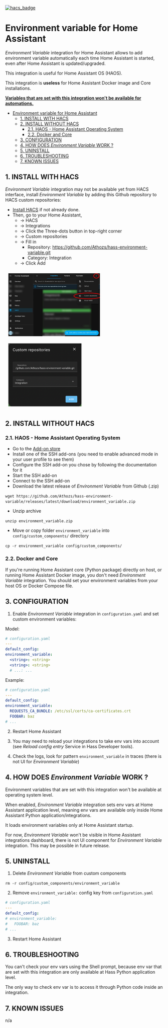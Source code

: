 <!-- [![hacs_badge](https://img.shields.io/badge/HACS-Default-41BDF5.svg?style=for-the-badge)](https://github.com/hacs/integration) -->
[![hacs_badge](https://img.shields.io/badge/HACS-Custom-41BDF5.svg?style=for-the-badge)](https://github.com/hacs/integration)

# Environment variable for Home Assistant

_Environment Variable_ integration for Home Assistant allows to add environment variable automatically each time Home Assistant is started, even after Home Assistant is updated/upgraded.

This integration is useful for Home Assistant OS (HAOS).

This integration is __useless__ for Home Assistant Docker image and Core installations.

<u>__Variables that are set with this integration won't be available for automations.__</u>

- [Environment variable for Home Assistant](#environment-variable-for-home-assistant)
  - [1. INSTALL WITH HACS](#1-install-with-hacs)
  - [2. INSTALL WITHOUT HACS](#2-install-without-hacs)
    - [2.1. HAOS - Home Assistant Operating System](#21-haos---home-assistant-operating-system)
    - [2.2. Docker and Core](#22-docker-and-core)
  - [3. CONFIGURATION](#3-configuration)
  - [4. HOW DOES _Environment Variable_ WORK ?](#4-how-does-environment-variable-work-)
  - [5. UNINSTALL](#5-uninstall)
  - [6. TROUBLESHOOTING](#6-troubleshooting)
  - [7. KNOWN ISSUES](#7-known-issues)


## 1. INSTALL WITH HACS

<!--
* [Install HACS](https://hacs.xyz/docs/setup/prerequisites) if not already done.
* Then, go to your Home Assistant,
    * -> HACS
    * -> Integrations
    * -> Click _Explore and Download Repositories_
    * -> Search for "Environment Variable"
    * -> From the _Environment Variable_ presentation page: click _Download_
-->


_Environment Variable_ integration may not be available yet from HACS interface, install _Environment Variable_ by adding this Github repository to HACS custom repositories:

* [Install HACS](https://hacs.xyz/docs/setup/prerequisites) if not already done.
* Then, go to your Home Assistant,
    * -> HACS
    * -> Integrations
    * -> Click the Three-dots button in top-right corner
    * -> Custom repositories
    * -> Fill in
      - Repository: https://github.com/Athozs/hass-environment-variable.git
      - Category: Integration
    * -> Click Add

<!-- ![](img/hacs-custom-repo.jpg) ![](img/hacs-repo-box.png) -->

<img src="img/hacs-custom-repo.jpg" alt="hacs-custom-repo" height="200" style="margin:10px"/> <img src="img/hacs-repo-box.png" alt="hacs-repo-box" height="200" style="margin:10px"/>


## 2. INSTALL WITHOUT HACS

### 2.1. HAOS - Home Assistant Operating System

* Go to the [Add-on store](https://my.home-assistant.io/redirect/supervisor_store/)
* Install one of the SSH add-ons (you need to enable advanced mode in your user profile to see them)
* Configure the SSH add-on you chose by following the documentation for it
* Start the SSH add-on
* Connect to the SSH add-on
* Download the latest release of _Environment Variable_ from Github (.zip)

`wget https://github.com/Athozs/hass-environment-variable/releases/latest/download/environment_variable.zip`

* Unzip archive

`unzip environment_variable.zip`

* Move or copy folder `environment_variable` into `config/custom_components/` directory

`cp -r environment_variable config/custom_components/`


### 2.2. Docker and Core

If you're running Home Assistant core (Python package) directly on host, or running Home Assistant Docker image, you don't need _Environment Variable_ integration. You should set your environment variables from your host OS or Docker Compose file.


## 3. CONFIGURATION

1. Enable _Environment Variable_ integration in `configuration.yaml` and set custom environment variables:

Model:

```yaml
# configuration.yaml
---
default_config:
environment_variable:
  <string>: <string>
  <string>: <string>
  # ...: ...
```

Example:

```yaml
# configuration.yaml
---
default_config:
environment_variable:
  REQUESTS_CA_BUNDLE: /etc/ssl/certs/ca-certificates.crt
  FOOBAR: baz
# ...
```

2. Restart Home Assistant

3. You may need to reload your integrations to take env vars into account (see _Reload config entry_ Service in Hass Developer tools).

4. Check the logs, look for pattern `environment_variable` in traces (there is not UI for _Environment Variable_)



## 4. HOW DOES _Environment Variable_ WORK ?

Environment variables that are set with this integration won't be available at operating system level.

When enabled, _Environment Variable_ integration sets env vars at Home Assistant application level, meaning env vars are available only inside Home Assistant Python application/integrations.

It loads environment variables only at Home Assistant startup.

For now, _Environment Variable_ won't be visible in Home Assistant integrations dashboard, there is not UI component for _Environment Variable_ integration. This may be possible in future release.


## 5. UNINSTALL

1. Delete _Environment Variable_ from custom components

`rm -r config/custom_components/environment_variable`

2. Remove `environment_variable:` config key from `configuration.yaml`

```yaml
# configuration.yaml
---
default_config:
# environment_variable:
#   FOOBAR: baz
# ...
```

3. Restart Home Assistant


## 6. TROUBLESHOOTING

You can't check your env vars using the Shell prompt, because env var that are set with this integration are only available at Hass Python application level.

The only way to check env var is to access it through Python code inside an integration.

## 7. KNOWN ISSUES

n/a
